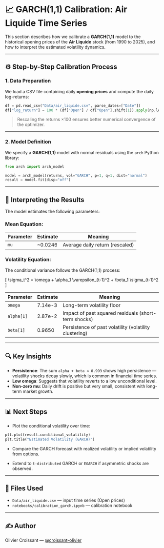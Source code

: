 
# 📈 GARCH(1,1) Calibration: Air Liquide Time Series

This section describes how we calibrate a **GARCH(1,1)** model to the historical opening prices of the **Air Liquide** stock (from 1990 to 2025), and how to interpret the estimated volatility dynamics.

---

## ⚙️ Step-by-Step Calibration Process

### 1. **Data Preparation**
We load a CSV file containing daily **opening prices** and compute the daily log-returns:
```python
df = pd.read_csv("Data/air_liquide.csv", parse_dates=["Date"])
df["log_return"] = 100 * (df["Open"] / df["Open"].shift(1)).apply(np.log)
```
> Rescaling the returns ×100 ensures better numerical convergence of the optimizer.

---

### 2. **Model Definition**
We specify a **GARCH(1,1)** model with normal residuals using the `arch` Python library:
```python
from arch import arch_model

model = arch_model(returns, vol="GARCH", p=1, q=1, dist="normal")
result = model.fit(disp="off")
```

---

## 🧠 Interpreting the Results

The model estimates the following parameters:

### Mean Equation:
| Parameter | Estimate | Meaning |
|-----------|----------|---------|
| `mu`      | ~0.0246  | Average daily return (rescaled) |

### Volatility Equation:
The conditional variance follows the GARCH(1,1) process:

\[
\sigma_t^2 = \omega + \alpha_1 \varepsilon_{t-1}^2 + \beta_1 \sigma_{t-1}^2
\]

| Parameter | Estimate | Meaning |
|-----------|----------|---------|
| `omega`   | 7.14e-3  | Long-term volatility floor |
| `alpha[1]`| 2.87e-2  | Impact of past squared residuals (short-term shocks) |
| `beta[1]` | 0.9650   | Persistence of past volatility (volatility clustering) |

---

## 🔍 Key Insights

- **Persistence**: The sum `alpha + beta ≈ 0.993` shows high persistence — volatility shocks decay slowly, which is common in financial time series.
- **Low omega**: Suggests that volatility reverts to a low unconditional level.
- **Non-zero mu**: Daily drift is positive but very small, consistent with long-term market growth.

---

## 📊 Next Steps

- Plot the conditional volatility over time:
```python
plt.plot(result.conditional_volatility)
plt.title("Estimated Volatility (GARCH)")
```

- Compare the GARCH forecast with realized volatility or implied volatility from options.

- Extend to `t-distributed` GARCH or `EGARCH` if asymmetric shocks are observed.

---

## 📁 Files Used

- `Data/air_liquide.csv` — input time series (Open prices)
- `notebooks/calibration_garch.ipynb` — calibration notebook

---

## ✍️ Author

Olivier Croissant — [@croissant-olivier](https://github.com/croissant-olivier)
